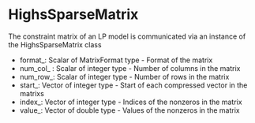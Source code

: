 # HighsSparseMatrix

The constraint matrix of an LP model is communicated via an instance of the HighsSparseMatrix class

- format\_: Scalar of MatrixFormat type - Format of the matrix
- num\_col\_ : Scalar of integer type - Number of columns in the matrix
- num\_row\_: Scalar of integer type - Number of rows in the matrix
- start\_: Vector of integer type - Start of each compressed vector in the matrixs
- index\_: Vector of integer type - Indices of the nonzeros in the matrix
- value\_: Vector of double type - Values of the nonzeros in the matrix
